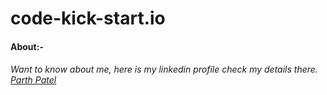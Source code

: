 # code-kick-start.io
<h4> About:- <h4>
<h6> Want to know about me, here is my linkedin profile check my details there. <div class="badge-base LI-profile-badge" data-locale="en_US" data-size="medium" data-theme="dark" data-type="HORIZONTAL" data-vanity="parth-patel-75ba6232b" data-version="v1"><a class="badge-base__link LI-simple-link" href="https://in.linkedin.com/in/parth-patel-75ba6232b?trk=profile-badge">Parth Patel</a></div> </h6>